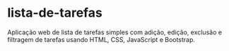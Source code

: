 # lista-de-tarefas
Aplicação web de lista de tarefas simples com adição, edição, exclusão e filtragem de tarefas usando HTML, CSS, JavaScript e Bootstrap.
